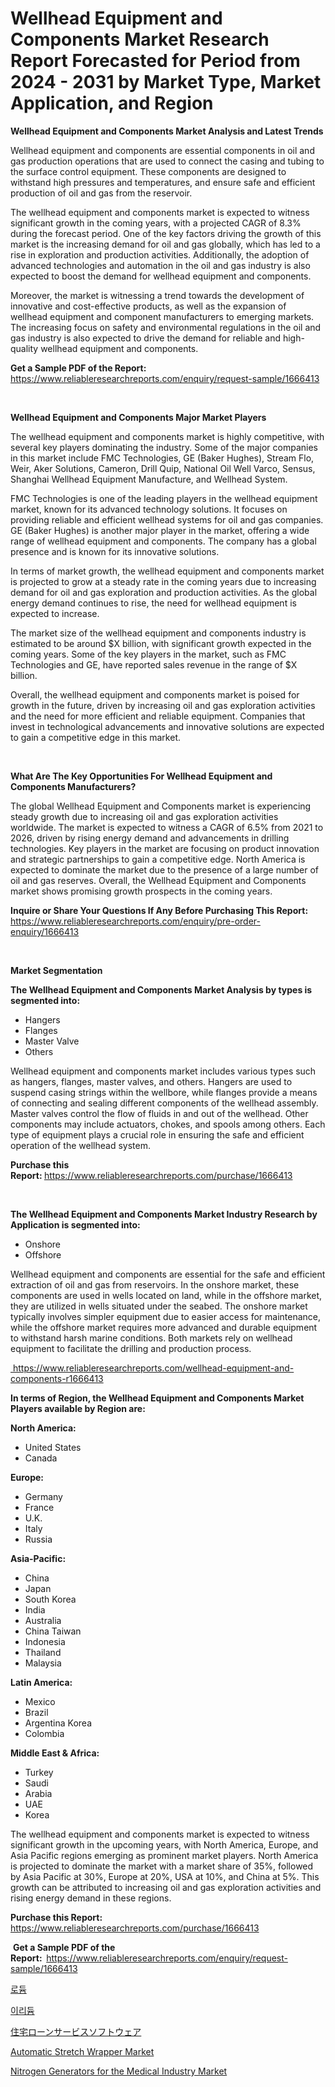 <p><h1>Wellhead Equipment and Components Market Research Report Forecasted for Period from 2024 -  2031 by Market Type, Market Application, and Region</h1></p><p><strong>Wellhead Equipment and Components Market Analysis and Latest Trends</strong></p>
<p><p>Wellhead equipment and components are essential components in oil and gas production operations that are used to connect the casing and tubing to the surface control equipment. These components are designed to withstand high pressures and temperatures, and ensure safe and efficient production of oil and gas from the reservoir.</p><p>The wellhead equipment and components market is expected to witness significant growth in the coming years, with a projected CAGR of 8.3% during the forecast period. One of the key factors driving the growth of this market is the increasing demand for oil and gas globally, which has led to a rise in exploration and production activities. Additionally, the adoption of advanced technologies and automation in the oil and gas industry is also expected to boost the demand for wellhead equipment and components.</p><p>Moreover, the market is witnessing a trend towards the development of innovative and cost-effective products, as well as the expansion of wellhead equipment and component manufacturers to emerging markets. The increasing focus on safety and environmental regulations in the oil and gas industry is also expected to drive the demand for reliable and high-quality wellhead equipment and components.</p></p>
<p><strong>Get a Sample PDF of the Report:&nbsp;</strong> <a href="https://www.reliableresearchreports.com/enquiry/request-sample/1666413">https://www.reliableresearchreports.com/enquiry/request-sample/1666413</a></p>
<p>&nbsp;</p>
<p><strong>Wellhead Equipment and Components Major Market Players</strong></p>
<p><p>The wellhead equipment and components market is highly competitive, with several key players dominating the industry. Some of the major companies in this market include FMC Technologies, GE (Baker Hughes), Stream Flo, Weir, Aker Solutions, Cameron, Drill Quip, National Oil Well Varco, Sensus, Shanghai Wellhead Equipment Manufacture, and Wellhead System.</p><p>FMC Technologies is one of the leading players in the wellhead equipment market, known for its advanced technology solutions. It focuses on providing reliable and efficient wellhead systems for oil and gas companies. GE (Baker Hughes) is another major player in the market, offering a wide range of wellhead equipment and components. The company has a global presence and is known for its innovative solutions.</p><p>In terms of market growth, the wellhead equipment and components market is projected to grow at a steady rate in the coming years due to increasing demand for oil and gas exploration and production activities. As the global energy demand continues to rise, the need for wellhead equipment is expected to increase.</p><p>The market size of the wellhead equipment and components industry is estimated to be around $X billion, with significant growth expected in the coming years. Some of the key players in the market, such as FMC Technologies and GE, have reported sales revenue in the range of $X billion.</p><p>Overall, the wellhead equipment and components market is poised for growth in the future, driven by increasing oil and gas exploration activities and the need for more efficient and reliable equipment. Companies that invest in technological advancements and innovative solutions are expected to gain a competitive edge in this market.</p></p>
<p>&nbsp;</p>
<p><strong>What Are The Key Opportunities For Wellhead Equipment and Components Manufacturers?</strong></p>
<p><p>The global Wellhead Equipment and Components market is experiencing steady growth due to increasing oil and gas exploration activities worldwide. The market is expected to witness a CAGR of 6.5% from 2021 to 2026, driven by rising energy demand and advancements in drilling technologies. Key players in the market are focusing on product innovation and strategic partnerships to gain a competitive edge. North America is expected to dominate the market due to the presence of a large number of oil and gas reserves. Overall, the Wellhead Equipment and Components market shows promising growth prospects in the coming years.</p></p>
<p><strong>Inquire or Share Your Questions If Any Before Purchasing This Report:</strong> <a href="https://www.reliableresearchreports.com/enquiry/pre-order-enquiry/1666413">https://www.reliableresearchreports.com/enquiry/pre-order-enquiry/1666413</a></p>
<p>&nbsp;</p>
<p><strong>Market Segmentation</strong></p>
<p><strong>The Wellhead Equipment and Components Market Analysis by types is segmented into:</strong></p>
<p><ul><li>Hangers</li><li>Flanges</li><li>Master Valve</li><li>Others</li></ul></p>
<p><p>Wellhead equipment and components market includes various types such as hangers, flanges, master valves, and others. Hangers are used to suspend casing strings within the wellbore, while flanges provide a means of connecting and sealing different components of the wellhead assembly. Master valves control the flow of fluids in and out of the wellhead. Other components may include actuators, chokes, and spools among others. Each type of equipment plays a crucial role in ensuring the safe and efficient operation of the wellhead system.</p></p>
<p><strong>Purchase this Report:&nbsp;</strong><a href="https://www.reliableresearchreports.com/purchase/1666413">https://www.reliableresearchreports.com/purchase/1666413</a></p>
<p>&nbsp;</p>
<p><strong>The Wellhead Equipment and Components Market Industry Research by Application is segmented into:</strong></p>
<p><ul><li>Onshore</li><li>Offshore</li></ul></p>
<p><p>Wellhead equipment and components are essential for the safe and efficient extraction of oil and gas from reservoirs. In the onshore market, these components are used in wells located on land, while in the offshore market, they are utilized in wells situated under the seabed. The onshore market typically involves simpler equipment due to easier access for maintenance, while the offshore market requires more advanced and durable equipment to withstand harsh marine conditions. Both markets rely on wellhead equipment to facilitate the drilling and production process.</p></p>
<p><a href="https://www.reliableresearchreports.com/wellhead-equipment-and-components-r1666413">&nbsp;https://www.reliableresearchreports.com/wellhead-equipment-and-components-r1666413</a></p>
<p><strong>In terms of Region, the Wellhead Equipment and Components Market Players available by Region are:</strong></p>
<p>
    <p> <strong> North America: </strong>
        <ul>
            <li>United States</li>
            <li>Canada</li>
        </ul>
        </p> 
    <p> <strong> Europe: </strong>
        <ul>
            <li>Germany</li>
            <li>France</li>
            <li>U.K.</li>
            <li>Italy</li>
            <li>Russia</li>
        </ul>
        </p> 
    <p> <strong> Asia-Pacific: </strong>
        <ul>
            <li>China</li>
            <li>Japan</li>
            <li>South Korea</li>
            <li>India</li>
            <li>Australia</li>
            <li>China Taiwan</li>
            <li>Indonesia</li>
            <li>Thailand</li>
            <li>Malaysia</li>
        </ul>
        </p> 
    <p> <strong> Latin America: </strong>
        <ul>
            <li>Mexico</li>
            <li>Brazil</li>
            <li>Argentina Korea</li>
            <li>Colombia</li>
        </ul>
        </p> 
    <p> <strong> Middle East & Africa: </strong>
        <ul>
            <li>Turkey</li>
            <li>Saudi</li>
            <li>Arabia</li>
            <li>UAE</li>
            <li>Korea</li>
        </ul>
    </p>
    </p>
<p><p>The wellhead equipment and components market is expected to witness significant growth in the upcoming years, with North America, Europe, and Asia Pacific regions emerging as prominent market players. North America is projected to dominate the market with a market share of 35%, followed by Asia Pacific at 30%, Europe at 20%, USA at 10%, and China at 5%. This growth can be attributed to increasing oil and gas exploration activities and rising energy demand in these regions.</p></p>
<p><strong>Purchase this Report: </strong><a href="https://www.reliableresearchreports.com/purchase/1666413">https://www.reliableresearchreports.com/purchase/1666413</a></p>
<p>&nbsp;<strong>Get a Sample PDF of the Report:&nbsp;&nbsp;</strong><a href="https://www.reliableresearchreports.com/enquiry/request-sample/1666413">https://www.reliableresearchreports.com/enquiry/request-sample/1666413</a></p>
<p><strong></strong></p>
<p><p><a href="https://github.com/vs019sa3m8x/Market-Research-Report-List-1/blob/main/511330136702.md">로듐</a></p><p><a href="https://github.com/Madalyell456456/Market-Research-Report-List-1/blob/main/915971736703.md">이리듐</a></p><p><a href="https://medium.com/@agnes.mcguire/%E4%BD%8F%E5%AE%85%E3%83%AD%E3%83%BC%E3%83%B3%E3%82%B5%E3%83%BC%E3%83%93%E3%82%B9%E3%82%BD%E3%83%95%E3%83%88%E3%82%A6%E3%82%A7%E3%82%A2%E5%B8%82%E5%A0%B4%E3%81%AE%E5%88%86%E6%9E%90-%E4%B8%96%E7%95%8C%E3%81%AE%E6%A5%AD%E7%95%8C%E3%81%AE%E8%A6%8B%E9%80%9A%E3%81%97%E3%81%A8%E4%BA%88%E6%B8%AC-2024%E5%B9%B4%E3%81%8B%E3%82%892031%E5%B9%B4-0dd192f22fde">住宅ローンサービスソフトウェア</a></p><p><a href="https://www.linkedin.com/pulse/analyzing-automatic-stretch-wrapper-market-global-industry-6jtac?trackingId=oQOM%2F%2B6lZO0X2AmnvlMn%2BA%3D%3D">Automatic Stretch Wrapper Market</a></p><p><a href="https://github.com/kosella/Market-Research-Report-List-3/blob/main/nitrogen-generators-for-the-medical-industry-market.md">Nitrogen Generators for the Medical Industry Market</a></p></p>
